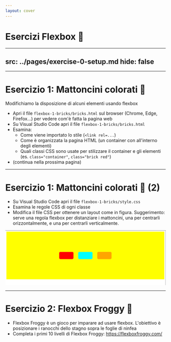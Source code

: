 ```yaml
---
layout: cover
---
```


# Esercizi Flexbox 💪

---
src: ../pages/exercise-0-setup.md
hide: false
---

---

# Esercizio 1: Mattoncini colorati 🧱

Modifichiamo la disposizione di alcuni elementi usando flexbox

- Apri il file `flexbox-1-bricks/bricks.html` sul browser (Chrome, Edge, Firefox...) per vedere com'è fatta la pagina web
- Su Visual Studio Code apri il file `flexbox-1-bricks/bricks.html`
- Esamina:
  - Come viene importato lo stile (`<link rel=...`)
  - Come è organizzata la pagina HTML (un container con all'interno degli elementi)
  - Quali classi CSS sono usate per stilizzare il container e gli elementi (es. `class="container"`, `class="brick red"`)
- (continua nella prossima pagina)

---

# Esercizio 1: Mattoncini colorati 🧱 (2)

- Su Visual Studio Code apri il file `flexbox-1-bricks/style.css`
- Esamina le regole CSS di ogni classe
- Modifica il file CSS per ottenere un layout come in figura. Suggerimento: serve una regola flexbox per distanziare i mattoncini, una per centrarli orizzontalmente, e una per centrarli verticalmente.

<img src="/bricks.png" />

---

# Esercizio 2: Flexbox Froggy 🐸

- Flexbox Froggy è un gioco per imparare ad usare flexbox. L'obiettivo è posizionare i ranocchi dello stagno sopra le foglie di ninfea
- Completa i primi 10 livelli di Flexbox Froggy: https://flexboxfroggy.com/

